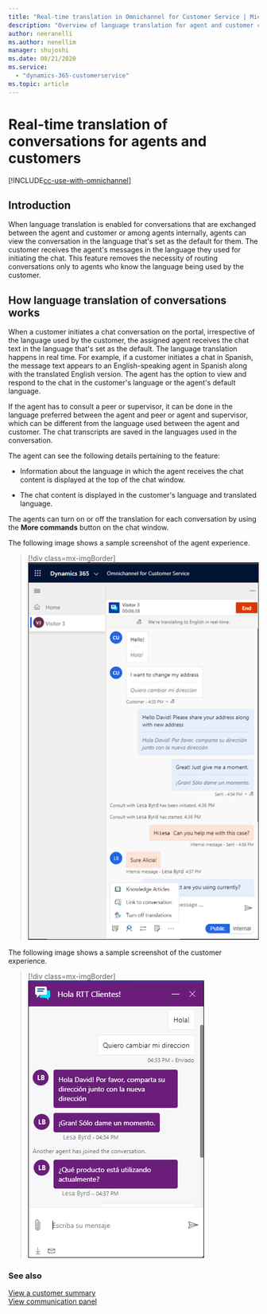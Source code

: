 ```yaml
---
title: "Real-time translation in Omnichannel for Customer Service | MicrosoftDocs"
description: "Overview of language translation for agent and customer chats in the Omnichannel for Customer Service app."
author: neeranelli
ms.author: nenellim
manager: shujoshi
ms.date: 08/21/2020
ms.service: 
  - "dynamics-365-customerservice"
ms.topic: article
---
```


# Real-time translation of conversations for agents and customers

[!INCLUDE[cc-use-with-omnichannel](../../../includes/cc-use-with-omnichannel.md)]

## Introduction

When language translation is enabled for conversations that are exchanged between the agent and customer or among agents internally, agents can view the conversation in the language that's set as the default for them. The customer receives the agent's messages in the language they used for initiating the chat. This feature removes the necessity of routing conversations only to agents who know the language being used by the customer.

## How language translation of conversations works

When a customer initiates a chat conversation on the portal, irrespective of the language used by the customer, the assigned agent receives the chat text in the language that's set as the default. The language translation happens in real time. For example, if a customer initiates a chat in Spanish, the message text appears to an English-speaking agent in Spanish along with the translated English version. The agent has the option to view and respond to the chat in the customer's language or the agent's default language.

If the agent has to consult a peer or supervisor, it can be done in the language preferred between the agent and peer or agent and supervisor, which can be different from the language used between the agent and customer. The chat transcripts are saved in the languages used in the conversation.

The agent can see the following details pertaining to the feature:

- Information about the language in which the agent receives the chat content is displayed at the top of the chat window.

- The chat content is displayed in the customer's language and translated language.

The agents can turn on or off the translation for each conversation by using the **More commands** button on the chat window.

The following image shows a sample screenshot of the agent experience.

  > [!div class=mx-imgBorder]
  > ![Real-time language translation for the agent](../../media/oc-agent-translated-messages.png "Real-time language translation for agent")


The following image shows a sample screenshot of the customer experience.

  > [!div class=mx-imgBorder]
  > ![Real-time language translation for the customer](../../media/oc-customer-translated-messages.png "Real-time language translation for the customer")

### See also

[View a customer summary](oc-customer-summary.md)  
[View communication panel](oc-conversation-control.md)  